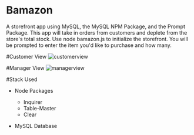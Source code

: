 # Bamazon
A storefront app using MySQL, the MySQL NPM Package, and the Prompt Package. This app will take in orders from customers and deplete from the store's total stock. Use node bamazon.js to initialize the storefront. You will be prompted to enter the item you'd like to purchase and how many.

#Customer View
![customerview](..customer-view.jpg)

#Manager View
![managerview](..manager-view.png)

#Stack Used
* Node Packages
	* Inquirer
	* Table-Master
	* Clear

* MySQL Database



